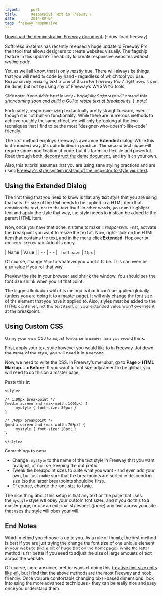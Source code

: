 ```yaml
---
layout:     post
title:      Responsive Text in Freeway 7
date:       2014-09-04
tags: freeway responsive
---
```


[Download the demonstration Freeway document.](/download/Responsive-Text.freeway)
{:.download.freeway}

Softpress Systems has recently released a huge update to [Freeway Pro](http://www.softpress.com/freeway-pro/), their tool that allows designers to create websites visually. The flagship feature in this update? The ability to create responsive websites *without writing code*.

Yet, as well all know, that is only *mostly* true. There will always be things that you will need to code by hand - regardless of which tool you use. Responsively resizing text is one of those for Freeway Pro 7 right now. It can be done, but not by using any of Freeway's WYSIWYG tools.

*Side note: It shouldn't be this way - hopefully Softpress will amend this shortcoming soon and build a GUI to resize text at breakpoints.*
{:.note}

Fortunately, responsive-izing text actually pretty straightforward, even if though it is not built-in functionality. While there are numerous methods to achieve roughly the same effect, we will only be looking at the two techniques that I find to be the most "designer-who-doesn't-like-code" friendly.

The first method employs Freeway's awesome **Extended** dialog. While this is the easiest way, it's quite limited in practice. The second technique will require some modification of code, but it's far more flexible and powerful. Read through both, [deconstruct the demo document](http://cl.ly/XKtR/download/Responsive%20Text.freeway), and try it on your own.

Also, this tutorial assumes that you are using sane styling practices and are using [Freeway's style system instead of the inspector to style your text](http://www.softpress.com/kb/questions/230/Creating+Custom+CSS+Styles+in+Freeway).

## Using the Extended Dialog

The first thing that you need to know is that any text style that you are using that sets the size of the text needs to be applied to a HTML item that contains the text, not to the text itself. In other words, you can’t highlight text and apply the style that way, the style needs to instead be added to the parent HTML item.

Now, once you have that done, it’s time to make it _responsive_. First, activate the breakpoint you want to resize the text at. Now, right-click on the HTML item that contains the text, and in the menu click **Extended**. Hop over to the `<div style>` tab. Add this entry:

|  Name   |  Value  |
|   - -   |   - -   |
| `font-size` | `20px` |

Of course, change `20px` to whatever you want it to be. This can even be a `em` value if you roll that way.

Preview the site in your browser and shrink the window. You should see the font size shrink when you hit that point.

The biggest limitation with this method is that it can’t be applied globally (unless you are doing it to a master page). It will only change the font size of the element that you have it applied to. Also, styles must be added to the HTML container, not the text itself, or your extended value won’t override it at the breakpoint.

## Using Custom CSS

Using your own CSS to adjust font-size is easier than you would think.

First, apply your text style however you would like to in Freeway. Jot down the name of the style, you will need it in a second.

Now, we need to write the CSS. In Freeway’s menubar, go to **Page > HTML Markup… > Before </head>**. If you want to font size adjustment to be global, you will need to do this on a master page.

Paste this in:

    <style>

    /* 1100px breakpoint */
    @media screen and (max-width:1000px) {
        .mystyle { font-size: 30px; }
    }

    /* 768px breakpoint */
    @media screen and (max-width:768px) {
        .mystyle { font-size: 20px; }
    }

    </style>

Some things to note:

* Change `.mystyle` to the name of the text style in Freeway that you want to adjust, of course, keeping the dot prefix.
* Tweak the breakpoint sizes to suite what you want - and even add your own, but just make sure that the breakpoints are sorted in descending size (so the larger breakpoints should be first).
* Of course, change the font-size to taste.

The nice thing about this setup is that any text on the page that uses the `mystyle` style will obey your custom font sizes, and if you do this to a master page, or use an external stylesheet (*fancy*) any text across your site that uses the style will obey your will.

## End Notes

Which method you choose is up to you. As a rule of thumb, the first method is best if you are just trying the change the font size of one unique element in your website (like a bit of huge text on the homepage), while the latter method is far better if you need to adjust the size of large amounts of text across the website.

Of course, there are nicer, prettier ways of doing this ([relative font size units like `em`](http://cssway.thebigerns.com/products/flexible-typography/)), but I find that the above methods are the most Freeway and noob friendly. Once you are comfortable changing pixel-based dimensions, look into using the more advanced techniques - they can be really nice and easy once you understand them.
